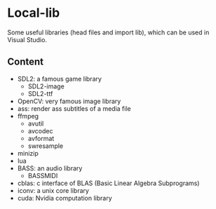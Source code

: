 # Local-lib

Some useful libraries (head files and import lib), which can be used in Visual Studio.

## Content

- SDL2: a famous game library
  - SDL2-image
  - SDL2-ttf
- OpenCV: very famous image library
- ass: render ass subtitles of a media file
- ffmpeg
  - avutil
  - avcodec
  - avformat
  - swresample
- minizip
- lua
- BASS: an audio library
  - BASSMIDI
- cblas: c interface of BLAS (Basic Linear Algebra Subprograms)
- iconv: a unix core library
- cuda: Nvidia computation library

